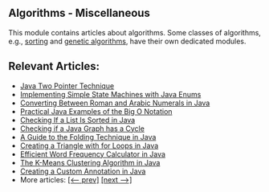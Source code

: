 ## Algorithms - Miscellaneous

This module contains articles about algorithms. Some classes of algorithms, e.g., [sorting](/algorithms-sorting) and
[genetic algorithms](/algorithms-genetic), have their own dedicated modules. 

## Relevant Articles:

- [Java Two Pointer Technique](https://www.baeldung.com/java-two-pointer-technique)
- [Implementing Simple State Machines with Java Enums](https://www.baeldung.com/java-enum-simple-state-machine)
- [Converting Between Roman and Arabic Numerals in Java](https://www.baeldung.com/java-convert-roman-arabic)
- [Practical Java Examples of the Big O Notation](https://www.baeldung.com/java-algorithm-complexity)
- [Checking If a List Is Sorted in Java](https://www.baeldung.com/java-check-if-list-sorted)
- [Checking if a Java Graph has a Cycle](https://www.baeldung.com/java-graph-has-a-cycle)
- [A Guide to the Folding Technique in Java](https://www.baeldung.com/folding-hashing-technique)
- [Creating a Triangle with for Loops in Java](https://www.baeldung.com/java-print-triangle)
- [Efficient Word Frequency Calculator in Java](https://www.baeldung.com/java-word-frequency)
- [The K-Means Clustering Algorithm in Java](https://www.baeldung.com/java-k-means-clustering-algorithm)
- [Creating a Custom Annotation in Java](https://www.baeldung.com/java-custom-annotation)
- More articles: [[<-- prev]](/algorithms-miscellaneous-2) [[next -->]](/algorithms-miscellaneous-4)
